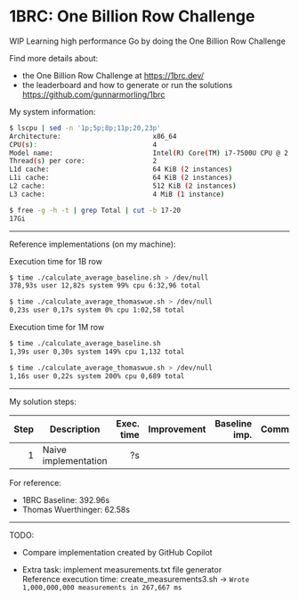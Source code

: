 # 1BRC: One Billion Row Challenge

WIP Learning high performance Go by doing the One Billion Row Challenge

Find more details about:
- the One Billion Row Challenge at https://1brc.dev/  
- the leaderboard and how to generate or run the solutions https://github.com/gunnarmorling/1brc  


My system information:  
```sh
$ lscpu | sed -n '1p;5p;8p;11p;20,23p'
Architecture:                       x86_64
CPU(s):                             4
Model name:                         Intel(R) Core(TM) i7-7500U CPU @ 2.70GHz
Thread(s) per core:                 2
L1d cache:                          64 KiB (2 instances)
L1i cache:                          64 KiB (2 instances)
L2 cache:                           512 KiB (2 instances)
L3 cache:                           4 MiB (1 instance)

$ free -g -h -t | grep Total | cut -b 17-20
17Gi
``` 

---

Reference implementations (on my machine):  

Execution time for 1B row
```sh
$ time ./calculate_average_baseline.sh > /dev/null  
378,93s user 12,82s system 99% cpu 6:32,96 total

$ time ./calculate_average_thomaswue.sh > /dev/null  
0,23s user 0,17s system 0% cpu 1:02,58 total
```

Execution time for 1M row
```sh
$ time ./calculate_average_baseline.sh  
1,39s user 0,30s system 149% cpu 1,132 total

$ time ./calculate_average_thomaswue.sh > /dev/null  
1,16s user 0,22s system 200% cpu 0,689 total
```
---

My solution steps:

| Step | Description          | Exec. time | Improvement | Baseline imp. | Commit |
|-----:|----------------------|-----------:|------------:|--------------:|:-------|
| 1    | Naive implementation | ?s         |             |               |        |

For reference:
- 1BRC Baseline: 392.96s
- Thomas Wuerthinger: 62.58s
---

TODO:
- Compare implementation created by GitHub Copilot

- Extra task: implement measurements.txt file generator  
Reference execution time: create_measurements3.sh -> `Wrote 1,000,000,000 measurements in 267,667 ms`
